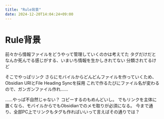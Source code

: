 ```yaml
---
title: "Rule背景"
date: 2024-12-20T14:04:24+09:00
---
```

# Rule背景
前々から情報ファイルをどうやって管理していくのかは考えてた
タグだけだとなんか死んでる感じがする、いまいち情報を生かしきれてない
分類されてるけど

そこでやっぱリンク
さらにモバイルからどんどんファイルを作っていくため、Obsidian URIとFile Heading Syncを採用
これで作るたびにファイル名が変わるので、ガンガンファイル作れ……

……やっぱ不自然じゃない？
コピーするのもめんどいし。
でもリンクを主体に置くなら、モバイルからでもObsidianでのメモ取りが必須になる。
今まで通り、全部PC上でリンクもタグも作ればいいって言えばその通りでは？
